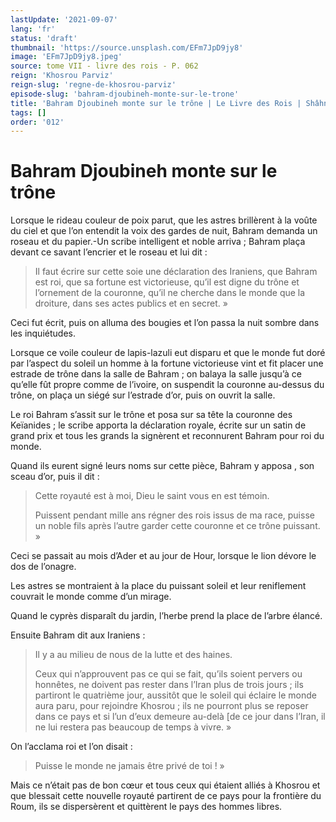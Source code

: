 ```yaml
---
lastUpdate: '2021-09-07'
lang: 'fr'
status: 'draft'
thumbnail: 'https://source.unsplash.com/EFm7JpD9jy8'
image: 'EFm7JpD9jy8.jpeg'
source: tome VII - livre des rois - P. 062
reign: 'Khosrou Parviz'
reign-slug: 'regne-de-khosrou-parviz'
episode-slug: 'bahram-djoubineh-monte-sur-le-trone'
title: 'Bahram Djoubineh monte sur le trône | Le Livre des Rois | Shâhnâmeh'
tags: []
order: '012'
---
```


<!-- LTeX: language=fr -->

# Bahram Djoubineh monte sur le trône

Lorsque le rideau couleur de poix parut, que les astres brillèrent à la voûte du ciel et que l’on entendit la voix des gardes de nuit, Bahram demanda un roseau et du papier.-Un scribe intelligent et noble arriva ; Bahram plaça devant ce savant l’encrier et le roseau et lui dit :

> Il faut écrire sur cette soie une déclaration des Iraniens, que Bahram est roi, que sa fortune est victorieuse, qu’il est digne du trône et l’ornement de la couronne, qu’il ne cherche dans le monde que la droiture, dans ses actes publics et en secret. »

Ceci fut écrit, puis on alluma des bougies et l’on passa la nuit sombre dans les inquiétudes.

Lorsque ce voile couleur de lapis-lazuli eut disparu et que le monde fut doré par l’aspect du soleil un homme à la fortune victorieuse vint et fit placer une estrade de trône dans la salle de Bahram ; on balaya la salle jusqu’à ce qu’elle fût propre comme de l’ivoire, on suspendit la couronne au-dessus du trône, on plaça un siégé sur l’estrade d’or, puis on ouvrit la salle.

Le roi Bahram s’assit sur le trône et posa sur sa tête la couronne des Keïanides ; le scribe apporta la déclaration royale, écrite sur un satin de grand prix et tous les grands la signèrent et reconnurent Bahram pour roi du monde.

Quand ils eurent signé leurs noms sur cette pièce, Bahram y apposa
, son sceau d’or, puis il dit :

> Cette royauté est à moi, Dieu le saint vous en est témoin.
>
> Puissent pendant mille ans régner des rois issus de ma race, puisse un noble fils après l’autre garder cette couronne et ce trône puissant. »

Ceci se passait au mois d’Ader et au jour de Hour, lorsque le lion dévore le dos de l’onagre.

Les astres se montraient à la place du puissant soleil et leur reniflement couvrait le monde comme d’un mirage.

Quand le cyprès disparaît du jardin, l’herbe prend la place de l’arbre élancé.

Ensuite Bahram dit aux Iraniens :

> Il y a au milieu de nous de la lutte et des haines.
>
> Ceux qui n’approuvent pas ce qui se fait, qu’ils soient pervers ou honnêtes, ne doivent pas rester dans l’Iran plus de trois jours ; ils partiront le quatrième jour, aussitôt que le soleil qui éclaire le monde aura paru, pour rejoindre Khosrou ; ils ne pourront plus se reposer dans ce pays et si l’un d’eux demeure au-delà [de ce jour dans l’Iran, il ne lui restera pas beaucoup de temps à vivre. »

On l’acclama roi et l’on disait :

> Puisse le monde ne jamais être privé de toi ! »

Mais ce n’était pas de bon cœur et tous ceux qui étaient alliés à Khosrou et que blessait cette nouvelle royauté partirent de ce pays pour la frontière du Roum, ils se dispersèrent et quittèrent le pays des hommes libres.
